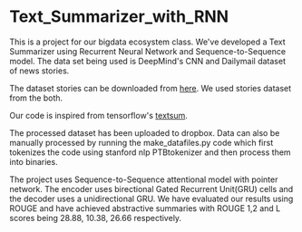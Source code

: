 ﻿# Text_Summarizer_with_RNN

This is a project for our bigdata ecosystem class. We've developed a Text Summarizer using Recurrent Neural Network and Sequence-to-Sequence model. The data set being used is DeepMind's CNN and Dailymail dataset of news stories.

The dataset stories can be downloaded from [here](https://cs.nyu.edu/~kcho/DMQA/). We used stories dataset from the both.

Our code is inspired from tensorflow's [textsum](https://github.com/tensorflow/models/tree/master/research/textsum).

The processed dataset has been uploaded to dropbox. Data can also be manually processed by running the make_datafiles.py code which first tokenizes the code using stanford nlp PTBtokenizer and then process them into binaries.

The project uses Sequence-to-Sequence attentional model with pointer network. The encoder uses birectional Gated Recurrent Unit(GRU) cells and the decoder uses a unidirectional GRU. We have evaluated our results using ROUGE and have achieved abstractive summaries with ROUGE 1,2 and L scores being 28.88, 10.38, 26.66 respectively.
